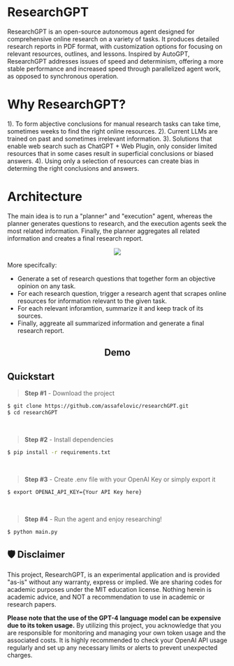 # ResearchGPT
ResearchGPT is an open-source autonomous agent designed for comprehensive online research on a variety of tasks. It produces detailed research reports in PDF format, with customization options for focusing on relevant resources, outlines, and lessons. Inspired by AutoGPT, ResearchGPT addresses issues of speed and determinism, offering a more stable performance and increased speed through parallelized agent work, as opposed to synchronous operation.

# Why ResearchGPT?

1). To form abjective conclusions for manual research tasks can take time, sometimes weeks to find the right online resources.
2). Current LLMs are trained on past and sometimes irrelevant information.
3). Solutions that enable web search such as ChatGPT + Web Plugin, only consider limited resources that in some cases result in superficial conclusions or biased answers.
4). Using only a selection of resources can create bias in determing the right conclusions and answers. 

# Architecture
The main idea is to run a "planner" and "execution" agent, whereas the planner generates questions to research, and the execution agents seek the most related information. Finally, the planner aggregates all related information and creates a final research report.

<div align="center">
<img align="center" src=https://cowriter-images.s3.amazonaws.com/architecture.png>
</div>

More specifcally:
* Generate a set of research questions that together form an objective opinion on any task. 
* For each research question, trigger a research agent that scrapes online resources for information relevant to the given task.
* For each relevant inforamtion, summarize it and keep track of its sources.
* Finally, aggreate all summarized information and generate a final research report.

<h2 align="center"> Demo </h2>

## Quickstart

> **Step #1** - Download the project

```bash
$ git clone https://github.com/assafelovic/researchGPT.git
$ cd researchGPT
```

<br />

> **Step #2** - Install dependencies
```bash
$ pip install -r requirements.txt
```
<br />

> **Step #3** - Create .env file with your OpenAI Key or simply export it

```bash
$ export OPENAI_API_KEY={Your API Key here}
```
<br />

> **Step #4** - Run the agent and enjoy researching!

```bash
$ python main.py
```

## 🛡 Disclaimer

This project, ResearchGPT, is an experimental application and is provided "as-is" without any warranty, express or implied. We are sharing codes for academic purposes under the MIT education license. Nothing herein is academic advice, and NOT a recommendation to use in academic or research papers.

**Please note that the use of the GPT-4 language model can be expensive due to its token usage.** By utilizing this project, you acknowledge that you are responsible for monitoring and managing your own token usage and the associated costs. It is highly recommended to check your OpenAI API usage regularly and set up any necessary limits or alerts to prevent unexpected charges.
